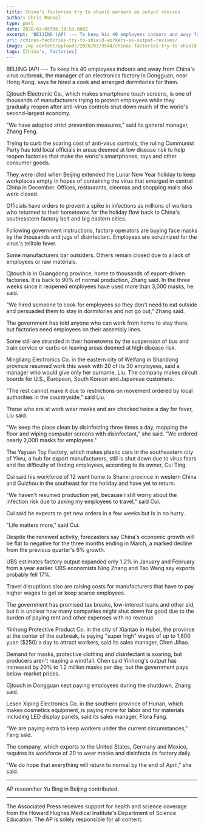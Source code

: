 ```yaml
---
title: China's factories try to shield workers as output revives
author: Chris Manoel
type: post
date: 2020-03-05T06:19:53.000Z
excerpt: 'BEIJING (AP) --- To keep his 40 employees indoors and away from China''s virus outbreak, the manager of an electronics factory in Dongguan, near Hong Kong, says he hired a cook and arranged dormitories for them. Cjtouch Electronic Co., which makes smartphone touch screens, is one of thousands of manufacturers trying to protect employees while&hellip;'
url: /chinas-factories-try-to-shield-workers-as-output-revives/
image: /wp-content/uploads/2020/03/3544/chinas-factories-try-to-shield-workers-as-output-revives.jpg
tags: [China's, factories]
---
```


BEIJING (AP) --- To keep his 40 employees indoors and away from China's virus outbreak, the manager of an electronics factory in Dongguan, near Hong Kong, says he hired a cook and arranged dormitories for them.

Cjtouch Electronic Co., which makes smartphone touch screens, is one of thousands of manufacturers trying to protect employees while they gradually reopen after anti-virus controls shut down much of the world's second-largest economy.

"We have adopted strict prevention measures," said its general manager, Zhang Feng.

Trying to curb the soaring cost of anti-virus controls, the ruling Communist Party has told local officials in areas deemed at low disease risk to help reopen factories that make the world's smartphones, toys and other consumer goods.

They were idled when Beijing extended the Lunar New Year holiday to keep workplaces empty in hopes of containing the virus that emerged in central China in December. Offices, restaurants, cinemas and shopping malls also were closed.

Officials have orders to prevent a spike in infections as millions of workers who returned to their hometowns for the holiday flow back to China's southeastern factory belt and big eastern cities.

Following government instructions, factory operators are buying face masks by the thousands and jugs of disinfectant. Employees are scrutinized for the virus's telltale fever.

Some manufacturers bar outsiders. Others remain closed due to a lack of employees or raw materials.

Cjtouch is in Guangdong province, home to thousands of export-driven factories. It is back to 90% of normal production, Zhang said. In the three weeks since it reopened employees have used more than 3,000 masks, he said.

"We hired someone to cook for employees so they don't need to eat outside and persuaded them to stay in dormitories and not go out," Zhang said.

The government has told anyone who can work from home to stay there, but factories need employees on their assembly lines.

Some still are stranded in their hometowns by the suspension of bus and train service or curbs on leaving areas deemed at high disease risk.

Mingliang Electronics Co. in the eastern city of Weifang in Shandong province resumed work this week with 20 of its 30 employees, said a manager who would give only her surname, Liu. The company makes circuit boards for U.S., European, South Korean and Japanese customers.

"The rest cannot make it due to restrictions on movement ordered by local authorities in the countryside," said Liu.

Those who are at work wear masks and are checked twice a day for fever, Liu said.

"We keep the place clean by disinfecting three times a day, mopping the floor and wiping computer screens with disinfectant," she said. "We ordered nearly 2,000 masks for employees."

The Yayuan Toy Factory, which makes plastic cars in the southeastern city of Yiwu, a hub for export manufacturers, still is shut down due to virus fears and the difficulty of finding employees, according to its owner, Cui Ting.

Cui said his workforce of 12 went home to Shanxi province in western China and Guizhou in the southeast for the holiday and have yet to return.

"We haven't resumed production yet, because I still worry about the infection risk due to asking my employees to travel," said Cui.

Cui said he expects to get new orders in a few weeks but is in no hurry.

"Life matters more," said Cui.

Despite the renewed activity, forecasters say China's economic growth will be flat to negative for the three months ending in March, a marked decline from the previous quarter's 6% growth.

UBS estimates factory output expanded only 1.2% in January and February from a year earlier. UBS economists Ning Zhang and Tao Wang say exports probably fell 17%.

Travel disruptions also are raising costs for manufacturers that have to pay higher wages to get or keep scarce employees.

The government has promised tax breaks, low-interest loans and other aid, but it is unclear how many companies might shut down for good due to the burden of paying rent and other expenses with no revenue.

Yinhong Protective Product Co. in the city of Xiantao in Hubei, the province at the center of the outbreak, is paying "super high" wages of up to 1,800 yuan ($250) a day to attract workers, said its sales manager, Chen Jihao.

Demand for masks, protective clothing and disinfectant is soaring, but producers aren't reaping a windfall. Chen said Yinhong's output has increased by 20% to 1.2 million masks per day, but the government pays below-market prices.

Cjtouch in Dongguan kept paying employees during the shutdown, Zhang said.

Lesen Xiping Electronics Co. in the southern province of Hunan, which makes cosmetics equipment, is paying more for labor and for materials including LED display panels, said its sales manager, Flora Fang.

"We are paying extra to keep workers under the current circumstances," Fang said.

The company, which exports to the United States, Germany and Mexico, requires its workforce of 20 to wear masks and disinfects its factory daily.

"We do hope that everything will return to normal by the end of April," she said.

* * *

AP researcher Yu Bing in Beijing contributed.

* * *

The Associated Press receives support for health and science coverage from the Howard Hughes Medical Institute's Department of Science Education. The AP is solely responsible for all content.
